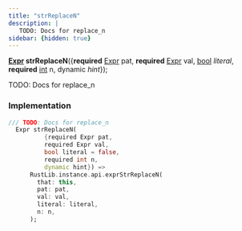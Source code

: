 ```yaml
---
title: "strReplaceN"
description: |
   TODO: Docs for replace_n
sidebar: {hidden: true}
---
```

<span class="dart-code"><strong>[Expr] strReplaceN</strong>({<span class="nobr"><strong>required</strong> [Expr] pat</span>, <span class="nobr"><strong>required</strong> [Expr] val</span>, <span class="nobr">[bool] <i>literal</i></span>, <span class="nobr"><strong>required</strong> [int] n</span>, <span class="nobr">dynamic <i>hint</i></span>});</span>

 TODO: Docs for replace_n
### Implementation
```dart
/// TODO: Docs for replace_n
  Expr strReplaceN(
          {required Expr pat,
          required Expr val,
          bool literal = false,
          required int n,
          dynamic hint}) =>
      RustLib.instance.api.exprStrReplaceN(
        that: this,
        pat: pat,
        val: val,
        literal: literal,
        n: n,
      );
```

[Expr]: /reference/classes/expr/
[bool]: https://api.flutter.dev/flutter/dart-core/bool-class.html
[int]: https://api.flutter.dev/flutter/dart-core/int-class.html